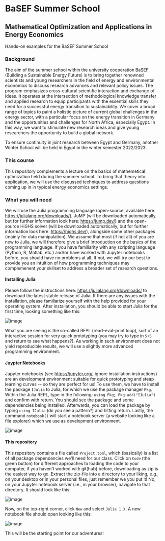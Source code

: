 # BaSEF Summer School
## Mathematical Optimization and Applications in Energy Economics
Hands-on examples for the BaSEF Summer School

### Background
The aim of the summer school within the university cooperation BaSEF (Building a Sustainable Energy Future) is to bring together renowned scientists and young researchers in the field of energy and environmental economics to discuss research advances and relevant policy issues. The program emphasizes cross-cultural scientific interaction and exchange of ideas. It operates at the intersection of methodological knowledge transfer and applied research to equip participants with the essential skills they need for a successful energy transition to sustainability. We cover a broad range of topics to paint a holistic picture of current global challenges in the energy sector, with a particular focus on the energy transition in Germany and the opportunities and challenges for North Africa, especially Egypt. In this way, we want to stimulate new research ideas and give young researchers the opportunity to build a global network.

To ensure continuity in joint research between Egypt and Germany, another Winter School will be held in Egypt in the winter semester 2022/2023.

### This course
This repository complements a lecture on the basics of mathemetical optimization held during the summer school. To bring that theory into application, we will use the discussed techniques to address questions coming up in in typical energy economics settings. 

### What you will need
We will use the Julia programming language (open-source, available here: https://julialang.org/downloads/), JuMP (will be downloaded automatically, but for further information look here: https://jump.dev/) and the open-source HiGHS solver (will be downloaded automatically, but for further information look here: https://highs.dev/), alongside some other packages (mainly for data manipulation). We assume that most (if not all) of you are new to Julia, we will therefore give a brief introduction on the basics of the programming language. If you have familiarity with any scripting language (Python, R, Matlab, etc.) and/or have worked with Jupyter notebooks before, you should have no problems at all. If not, we will try our best to provide you an intuition of how programming techniques may complemenent your skillset to address a broader set of research questions.

#### Installing Julia
Please follow the instructions here: https://julialang.org/downloads/ to download the latest stable release of Julia. If there are any issues with the installation, please familiarize yourself with the help provided for your operating system. After installation, you should be able to start Julia for the first time, looking something like this:

![image](https://user-images.githubusercontent.com/44019953/181731459-5bc807a6-d4dc-4b8e-be26-e9d928c80e43.png)

What you are seeing is the so-called REPL (read–eval–print loop), sort of an interactive session for very quick prototyping (you may try to type in `5+5` and return to see what happens?). As working in such environment does not yield reproducible results, we will use a slightly more advanced programming environment.

#### Juypter Notebooks
Jupyter notebooks (see https://jupyter.org/, ignore installation instructions) are an development environment suitable for quick prototyping and steap learning curves -- so they are perfect for us! To use them, we have to install the package `IJulia` to Julia, for which we use the package manager `Pkg`. Within the Julia REPL, type in the following: `using Pkg; Pkg.add("IJulia")` and confirm with return. You should see the package and some dependencies being installed. Afterwards, you can load the package by typing `using IJulia` (do you see a pattern?) and hitting return. Lastly, the command `notebook()` will start a notebook server (a website looking like a file explorer) which we use as development environment.

![image](https://user-images.githubusercontent.com/44019953/181734272-4c46aeff-6450-4e5d-b4b1-dc5eb2cc694a.png)

#### This repository
This repository contains a file called `Project.toml`, which (basically) is a list of all package dependencies we'll need for our class. Click on `Code` (the green button) for different approaches to loading the code to your computer, if you haven't worked with git(hub) before, downloading as zip is the easiest way to go. Extract the zip-file into a directory to your liking, e.g., on your desktop or in your personal files, just remember we you put it! No, on your Jupyter notebook server (i.e., in your browser), navigate to that directory. It should look like this:

![image](https://user-images.githubusercontent.com/44019953/181734483-68ef4526-7fe7-4c4a-aa66-a053777513d7.png)

Now, on the top-right corner, click `New` and select `Julia 1.X`. A new notebook file should open looking like this:

![image](https://user-images.githubusercontent.com/44019953/181735005-f5ef1887-068a-44b4-8201-30d2ef02eb8e.png)

This will be the starting point for our adventures! 



